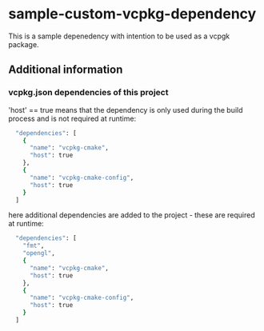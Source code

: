 # sample-custom-vcpkg-dependency

This is a sample depenedency with intention to be used as a vcpgk package.

## Additional information

### vcpkg.json dependencies of this project

'host' == true means that the dependency is only used during the build process and is not required at runtime:

```bash
  "dependencies": [
    {
      "name": "vcpkg-cmake",
      "host": true
    },
    {
      "name": "vcpkg-cmake-config",
      "host": true
    }
  ]
```

here additional dependencies are added to the project - these are required at runtime:

```bash
  "dependencies": [
    "fmt",
    "opengl",
    {
      "name": "vcpkg-cmake",
      "host": true
    },
    {
      "name": "vcpkg-cmake-config",
      "host": true
    }
  ]
```
